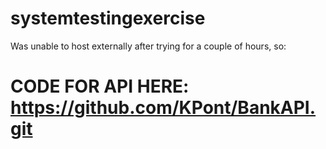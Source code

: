 # systemtestingexercise
Was unable to host externally after trying for a couple of hours, so:
# CODE FOR API HERE: https://github.com/KPont/BankAPI.git
